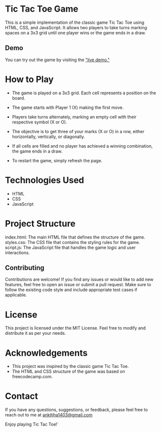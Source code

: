 # Tic Tac Toe Game
This is a simple implementation of the classic game Tic Tac Toe using HTML, CSS, and JavaScript. It allows two players to take turns marking spaces on a 3x3 grid until one player wins or the game ends in a draw.

## Demo
You can try out the game by visiting the ["live demo."]("https://ankitjha13.github.io/Tic-Tac-Toe-/")

# How to Play
- The game is played on a 3x3 grid. Each cell represents a position on the board.

- The game starts with Player 1 (X) making the first move.

- Players take turns alternately, marking an empty cell with their respective symbol (X or O).

- The objective is to get three of your marks (X or O) in a row, either horizontally, vertically, or diagonally.

- If all cells are filled and no player has achieved a winning combination, the game ends in a draw.

- To restart the game, simply refresh the page.

# Technologies Used
- HTML
- CSS
- JavaScript

# Project Structure 
index.html: The main HTML file that defines the structure of the game.
styles.css: The CSS file that contains the styling rules for the game.
script.js: The JavaScript file that handles the game logic and user interactions.

## Contributing
Contributions are welcome! If you find any issues or would like to add new features, feel free to open an issue or submit a pull request. Make sure to follow the existing code style and include appropriate test cases if applicable.

# License
This project is licensed under the MIT License. Feel free to modify and distribute it as per your needs.

# Acknowledgements
- This project was inspired by the classic game Tic Tac Toe.
- The HTML and CSS structure of the game was based on freecodecamp.com.

# Contact
If you have any questions, suggestions, or feedback, please feel free to reach out to me at ankitjha1403@gmail.com

Enjoy playing Tic Tac Toe!`
